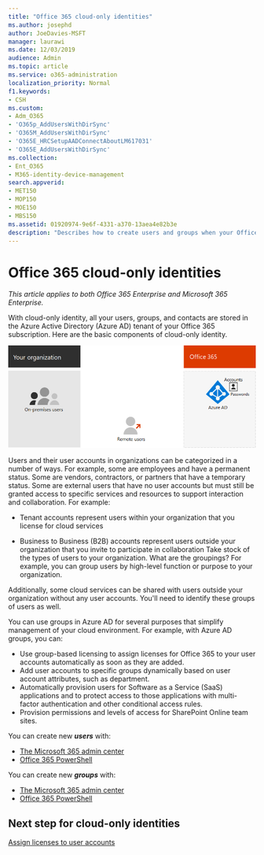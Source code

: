 ```yaml
---
title: "Office 365 cloud-only identities"
ms.author: josephd
author: JoeDavies-MSFT
manager: laurawi
ms.date: 12/03/2019
audience: Admin
ms.topic: article
ms.service: o365-administration
localization_priority: Normal
f1.keywords:
- CSH
ms.custom: 
- Adm_O365
- 'O365p_AddUsersWithDirSync'
- 'O365M_AddUsersWithDirSync'
- 'O365E_HRCSetupAADConnectAboutLM617031'
- 'O365E_AddUsersWithDirSync'
ms.collection:
- Ent_O365
- M365-identity-device-management
search.appverid:
- MET150
- MOP150
- MOE150
- MBS150
ms.assetid: 01920974-9e6f-4331-a370-13aea4e82b3e
description: "Describes how to create users and groups when your Office 365 subscription is using cloud-only identities."
---
```


# Office 365 cloud-only identities

*This article applies to both Office 365 Enterprise and Microsoft 365 Enterprise.*

With cloud-only identity, all your users, groups, and contacts are stored in the Azure Active Directory (Azure AD) tenant of your Office 365 subscription. Here are the basic components of cloud-only identity.
 
![The basic components of cloud-only identity](./media/about-office-365-identity/cloud-only-identity.png)

Users and their user accounts in organizations can be categorized in a number of ways. For example, some are employees and have a permanent status. Some are vendors, contractors, or partners that have a temporary status. Some are external users that have no user accounts but must still be granted access to specific services and resources to support interaction and collaboration. For example:

- Tenant accounts represent users within your organization that you license for cloud services

- Business to Business (B2B) accounts represent users outside your organization that you invite to participate in collaboration
Take stock of the types of users to your organization. What are the groupings? For example, you can group users by high-level function or purpose to your organization.

Additionally, some cloud services can be shared with users outside your organization without any user accounts. You'll need to identify these groups of users as well.

You can use groups in Azure AD for several purposes that simplify management of your cloud environment. For example, with Azure AD groups, you can:

- Use group-based licensing to assign licenses for Office 365 to your user accounts automatically as soon as they are added.
- Add user accounts to specific groups dynamically based on user account attributes, such as department.
- Automatically provision users for Software as a Service (SaaS) applications and to protect access to those applications with multi-factor authentication and other conditional access rules.
- Provision permissions and levels of access for SharePoint Online team sites.

You can create new ***users*** with:

- [The Microsoft 365 admin center](https://docs.microsoft.com/office365/admin/add-users/add-users)
- [Office 365 PowerShell](https://docs.microsoft.com/office365/enterprise/powershell/create-user-accounts-with-office-365-powershell)

You can create new ***groups*** with:

- [The Microsoft 365 admin center](https://docs.microsoft.com/office365/admin/create-groups/create-groups)
- [Office 365 PowerShell](https://docs.microsoft.com/office365/enterprise/powershell/manage-office-365-groups-with-powershell)


## Next step for cloud-only identities

[Assign licenses to user accounts](assign-licenses-to-user-accounts.md)
